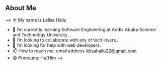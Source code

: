 ## About Me
-->
  ☆  My name is Lelisa Hailu 
- 🌱 I’m currently learning Software Engineering at Addis Ababa Science and Technology University...
- 👯 I’m looking to collaborate with any of tech lovers...
- 🤔 I’m looking for help with web developers.
- 📫 How to reach me: email address lelisahailu22@gmail.com
- 😄 Pronouns: He/Him 
-->
